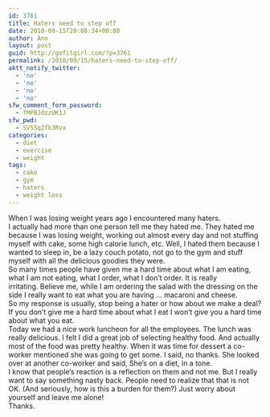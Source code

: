 ```yaml
---
id: 3761
title: Haters need to step off
date: 2010-09-15T20:08:34+00:00
author: Ann
layout: post
guid: http://gofitgirl.com/?p=3761
permalink: /2010/09/15/haters-need-to-step-off/
aktt_notify_twitter:
  - 'no'
  - 'no'
  - 'no'
  - 'no'
sfw_comment_form_password:
  - fMPBJdzzUK1J
sfw_pwd:
  - SVSSqZfk3Rvx
categories:
  - diet
  - exercise
  - weight
tags:
  - cake
  - gym
  - haters
  - weight loss
---
```

When I was losing weight years ago I encountered many haters.  
I actually had more than one person tell me they hated me. They hated me because I was losing weight, working out almost every day and not stuffing myself with cake, some high calorie lunch, etc. Well, I hated them because I wanted to sleep in, be a lazy couch potato, not go to the gym and stuff myself with all the delicious goodies they were.  
So many times people have given me a hard time about what I am eating, what I am not eating, what I order, what I don&#8217;t order. It is really irritating. Believe me, while I am ordering the salad with the dressing on the side I really want to eat what you are having &#8230; macaroni and cheese.  
So my response is usually, stop being a hater or how about we make a deal? If you don&#8217;t give me a hard time about what I eat I won&#8217;t give you a hard time about what you eat.  
Today we had a nice work luncheon for all the employees. The lunch was really delicious. I felt I did a great job of selecting healthy food. And actually most of the food was pretty healthy. When it was time for dessert a co-worker mentioned she was going to get some. I said, no thanks. She looked over at another co-worker and said, She&#8217;s on a diet, in a tone.  
I know that people&#8217;s reaction is a reflection on them and not me. But I really want to say something nasty back. People need to realize that that is not OK. (And seriously, how is this a burden for them?) Just worry about yourself and leave me alone!  
Thanks.